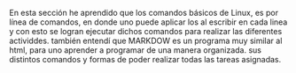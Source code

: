 En esta sección  he aprendido que los comandos básicos de Linux, es por línea de comandos, en donde uno puede aplicar los al escribir en cada linea y con esto se logran ejecutar dichos comandos para realizar  las diferentes actividdes. 
también entendí que MARKDOW es un programa muy similar al html, para uno aprender a  programar de una manera organizada. sus distintos comandos y formas de poder realizar todas las tareas asignadas. 
